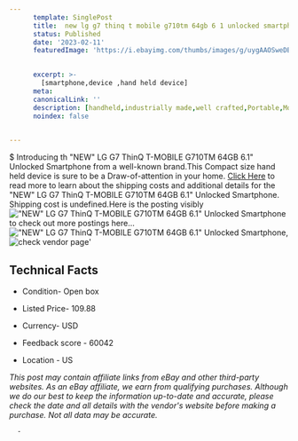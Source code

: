 ```yaml
---
      template: SinglePost
      title:  new lg g7 thinq t mobile g710tm 64gb 6 1 unlocked smartphone
      status: Published
      date: '2023-02-11'
      featuredImage: 'https://i.ebayimg.com/thumbs/images/g/uygAAOSweDBi~rhz/s-l225.jpg'
       

      excerpt: >-
        [smartphone,device ,hand held device]
      meta:
      canonicalLink: ''
      description: [handheld,industrially made,well crafted,Portable,Mobile,Compact,Convenient,Lightweight,Maneuverable,Man-portable,Miniature,Carriable,Hand-held,Light,Holdable,Transportable,Mobile device,Pocket-sized,On-the-go,Wireless,Cordless,Compact size,Convenient size, smartphone,device ,hand held device]
      noindex: false
      

---
```

$
      Introducing th "NEW" LG G7 ThinQ T-MOBILE G710TM 64GB 6.1" Unlocked Smartphone from a well-known brand.This Compact size hand held device is sure to be a Draw-of-attention in your home. [Click Here](https://www.ebay.com/itm/185543718068?hash=item2b334474b4%3Ag%3AuygAAOSweDBi%7Erhz&mkevt=1&mkcid=1&mkrid=711-53200-19255-0&campid=%253CePNCampaignId%253E&customid=%253CreferenceId%253E&toolid=10049) to read more to learn about the shipping costs and additional details for the "NEW" LG G7 ThinQ T-MOBILE G710TM 64GB 6.1" Unlocked Smartphone. Shipping cost is undefined.Here is the posting visibly !["NEW" LG G7 ThinQ T-MOBILE G710TM 64GB 6.1" Unlocked Smartphone](https://i.ebayimg.com/thumbs/images/g/uygAAOSweDBi~rhz/s-l225.jpg) to check out more postings here... !["NEW" LG G7 ThinQ T-MOBILE G710TM 64GB 6.1" Unlocked Smartphone](https://i.ebayimg.com/images/g/uygAAOSweDBi~rhz/s-l640.jpg), ![check vendor page](https://origin-galleryplus.ebayimg.com/ws/web/185543718068_2_0_1/225x225.jpg,https://origin-galleryplus.ebayimg.com/ws/web/185543718068_3_0_1/225x225.jpg)'

      

 ## Technical Facts 



     
      

 - Condition- Open box 


      

 - Listed Price- 109.88 


      

 - Currency- USD 


      

 - Feedback score - 60042 


      

 - Location - US 


      
      

 *_This post may contain affiliate links from eBay and other third-party websites. As an eBay affiliate, we earn from qualifying purchases. Although we do our best to keep the information up-to-date and accurate, please check the date and all details with the vendor's website before making a purchase. Not all data may be accurate._*




      -
